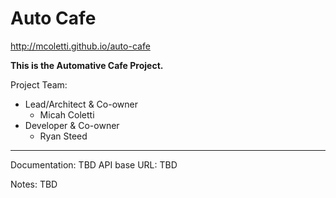 # Auto Cafe
http://mcoletti.github.io/auto-cafe

**This is the Automative Cafe Project.**

Project Team:

- Lead/Architect & Co-owner
    - Micah Coletti
- Developer & Co-owner
    - Ryan Steed

----------

Documentation: TBD
API base URL: TBD

Notes: TBD
